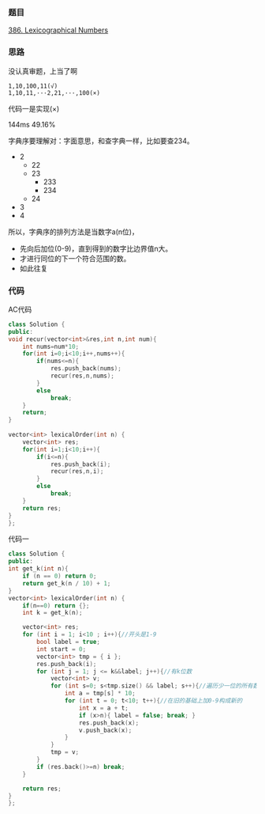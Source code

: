 ### 题目
[386. Lexicographical Numbers](https://leetcode-cn.com/problems/lexicographical-numbers/)
### 思路
没认真审题，上当了啊

```
1,10,100,11(√)
1,10,11,···2,21,···,100(×)
```
代码一是实现(×)

144ms 49.16%
 
字典序要理解对：字面意思，和查字典一样，比如要查234。

+ 2
   + 22
   + 23
   		+ 233
		+ 234
   + 24
+ 3
+ 4

所以，字典序的排列方法是当数字a(n位)，
+ 先向后加位(0-9)，直到得到的数字比边界值n大。
+ 才进行同位的下一个符合范围的数。
+ 如此往复
### 代码
AC代码
```c++
class Solution {
public:
void recur(vector<int>&res,int n,int num){
    int nums=num*10;
    for(int i=0;i<10;i++,nums++){
        if(nums<=n){
            res.push_back(nums);
            recur(res,n,nums);
        }
        else
            break;
    }
    return;
}
    
vector<int> lexicalOrder(int n) {
	vector<int> res;
	for(int i=1;i<10;i++){
        if(i<=n){
            res.push_back(i);
            recur(res,n,i);
        }
        else
            break;
    }
    return res;
}
};
```
代码一

```c++
class Solution {
public:
int get_k(int n){
	if (n == 0) return 0;
	return get_k(n / 10) + 1;
}
vector<int> lexicalOrder(int n) {
    if(n==0) return {};
	int k = get_k(n);

	vector<int> res;
	for (int i = 1; i<10 ; i++){//开头是1-9
		bool label = true;
		int start = 0;
		vector<int> tmp = { i };
		res.push_back(i);
		for (int j = 1; j <= k&&label; j++){//有k位数
			vector<int> v;
			for (int s=0; s<tmp.size() && label; s++){//遍历少一位的所有数字
				int a = tmp[s] * 10;
				for (int t = 0; t<10; t++){//在旧的基础上加0-9构成新的
					int x = a + t;
					if (x>n){ label = false; break; }
					res.push_back(x);
					v.push_back(x);
				}
			}
			tmp = v;
		}
		if (res.back()>=n) break;
	}

	return res;
}
};
```

